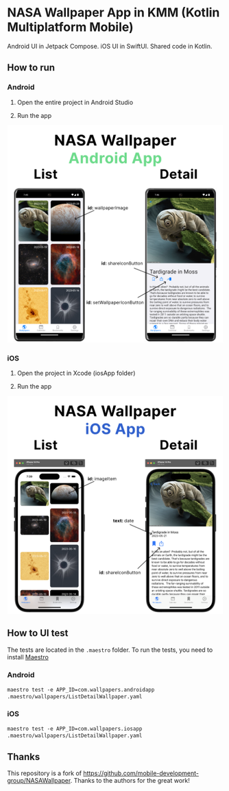 # NASA Wallpaper App in KMM (Kotlin Multiplatform Mobile)

Android UI in Jetpack Compose. iOS UI in SwiftUI. Shared code in Kotlin.

## How to run

### Android

1. Open the entire project in Android Studio

2. Run the app

![](/assets/Android.png)

### iOS

1. Open the project in Xcode (iosApp folder)

2. Run the app

![](/assets/iOS.png)

## How to UI test

The tests are located in the `.maestro` folder. To run the tests, you need to install [Maestro](https://maestro.mobile.dev/)

### Android

```
maestro test -e APP_ID=com.wallpapers.androidapp .maestro/wallpapers/ListDetailWallpaper.yaml
```

### iOS

```
maestro test -e APP_ID=com.wallpapers.iosapp .maestro/wallpapers/ListDetailWallpaper.yaml
```

## Thanks

This repository is a fork of https://github.com/mobile-development-group/NASAWallpaper. Thanks to the authors for the great work!